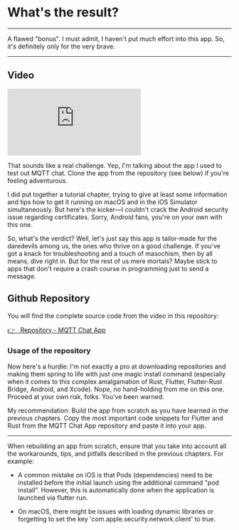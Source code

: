 # What's the result?

---

A flawed "bonus". I must admit, I haven't put much effort into this app. So, it's definitely only for the very brave.

---

## Video

<iframe 
    class="video"  
    src="https://www.youtube.com/embed/VpCgMRtabC8" 
    title="MQTT Chat App for SHIMMER/IOTA using Flutter and Rust (iota-client.rs)" 
    frameborder="0" 
    allow="accelerometer; autoplay; clipboard-write; encrypted-media; gyroscope; picture-in-picture; web-share" 
    allowfullscreen>
</iframe>

That sounds like a real challenge. Yep, I'm talking about the app I used to test out MQTT chat. Clone the app from the repository (see below) if you're feeling adventurous.

I did put together a tutorial chapter, trying to give at least some information and tips how to get it running on macOS and in the iOS Simulator simultaneously. But here's the kicker—I couldn't crack the Android security issue regarding certificates. Sorry, Android fans, you're on your own with this one.

So, what's the verdict? Well, let's just say this app is tailor-made for the daredevils among us, the ones who thrive on a good challenge. If you've got a knack for troubleshooting and a touch of masochism, then by all means, dive right in. But for the rest of us mere mortals? Maybe stick to apps that don't require a crash course in programming just to send a message.

## Github Repository

You will find the complete source code from the video in this repository:

<a href="https://github.com/iota-for-flutter/mqtt_chat_app" target="_blank">👉 &nbsp; Repository - MQTT Chat App</a>

### Usage of the repository

Now here's a hurdle: I'm not exactly a pro at downloading repositories and making them spring to life with just one magic install command (especially when it comes to this complex amalgamation of Rust, Flutter, Flutter-Rust Bridge, Android, and Xcode). Nope, no hand-holding from me on this one. Proceed at your own risk, folks. You've been warned.

My recommendation: Build the app from scratch as you have learned in the previous chapters. Copy the most important code snippets for Flutter and Rust from the MQTT Chat App repository and paste it into your app.

---

When rebuilding an app from scratch, ensure that you take into account all the workarounds, tips, and pitfalls described in the previous chapters. For example:

- A common mistake on iOS is that Pods (dependencies) need to be installed before the initial launch using the additional command "pod install". However, this is automatically done when the application is launched via flutter run.

- On macOS, there might be issues with loading dynamic libraries or forgetting to set the key 'com.apple.security.network.client' to true.
